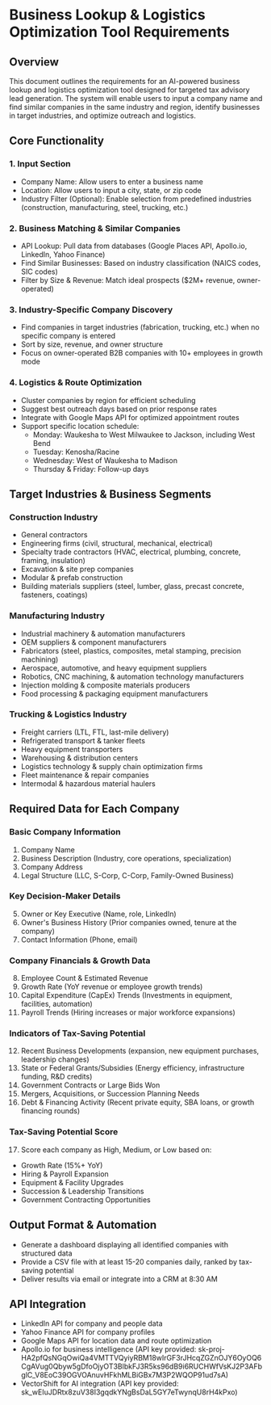 # Business Lookup & Logistics Optimization Tool Requirements

## Overview
This document outlines the requirements for an AI-powered business lookup and logistics optimization tool designed for targeted tax advisory lead generation. The system will enable users to input a company name and find similar companies in the same industry and region, identify businesses in target industries, and optimize outreach and logistics.

## Core Functionality

### 1. Input Section
- Company Name: Allow users to enter a business name
- Location: Allow users to input a city, state, or zip code
- Industry Filter (Optional): Enable selection from predefined industries (construction, manufacturing, steel, trucking, etc.)

### 2. Business Matching & Similar Companies
- API Lookup: Pull data from databases (Google Places API, Apollo.io, LinkedIn, Yahoo Finance)
- Find Similar Businesses: Based on industry classification (NAICS codes, SIC codes)
- Filter by Size & Revenue: Match ideal prospects ($2M+ revenue, owner-operated)

### 3. Industry-Specific Company Discovery
- Find companies in target industries (fabrication, trucking, etc.) when no specific company is entered
- Sort by size, revenue, and owner structure
- Focus on owner-operated B2B companies with 10+ employees in growth mode

### 4. Logistics & Route Optimization
- Cluster companies by region for efficient scheduling
- Suggest best outreach days based on prior response rates
- Integrate with Google Maps API for optimized appointment routes
- Support specific location schedule:
  - Monday: Waukesha to West Milwaukee to Jackson, including West Bend
  - Tuesday: Kenosha/Racine
  - Wednesday: West of Waukesha to Madison
  - Thursday & Friday: Follow-up days

## Target Industries & Business Segments

### Construction Industry
- General contractors
- Engineering firms (civil, structural, mechanical, electrical)
- Specialty trade contractors (HVAC, electrical, plumbing, concrete, framing, insulation)
- Excavation & site prep companies
- Modular & prefab construction
- Building materials suppliers (steel, lumber, glass, precast concrete, fasteners, coatings)

### Manufacturing Industry
- Industrial machinery & automation manufacturers
- OEM suppliers & component manufacturers
- Fabricators (steel, plastics, composites, metal stamping, precision machining)
- Aerospace, automotive, and heavy equipment suppliers
- Robotics, CNC machining, & automation technology manufacturers
- Injection molding & composite materials producers
- Food processing & packaging equipment manufacturers

### Trucking & Logistics Industry
- Freight carriers (LTL, FTL, last-mile delivery)
- Refrigerated transport & tanker fleets
- Heavy equipment transporters
- Warehousing & distribution centers
- Logistics technology & supply chain optimization firms
- Fleet maintenance & repair companies
- Intermodal & hazardous material haulers

## Required Data for Each Company

### Basic Company Information
1. Company Name
2. Business Description (Industry, core operations, specialization)
3. Company Address
4. Legal Structure (LLC, S-Corp, C-Corp, Family-Owned Business)

### Key Decision-Maker Details
5. Owner or Key Executive (Name, role, LinkedIn)
6. Owner's Business History (Prior companies owned, tenure at the company)
7. Contact Information (Phone, email)

### Company Financials & Growth Data
8. Employee Count & Estimated Revenue
9. Growth Rate (YoY revenue or employee growth trends)
10. Capital Expenditure (CapEx) Trends (Investments in equipment, facilities, automation)
11. Payroll Trends (Hiring increases or major workforce expansions)

### Indicators of Tax-Saving Potential
12. Recent Business Developments (expansion, new equipment purchases, leadership changes)
13. State or Federal Grants/Subsidies (Energy efficiency, infrastructure funding, R&D credits)
14. Government Contracts or Large Bids Won
15. Mergers, Acquisitions, or Succession Planning Needs
16. Debt & Financing Activity (Recent private equity, SBA loans, or growth financing rounds)

### Tax-Saving Potential Score
17. Score each company as High, Medium, or Low based on:
   - Growth Rate (15%+ YoY)
   - Hiring & Payroll Expansion
   - Equipment & Facility Upgrades
   - Succession & Leadership Transitions
   - Government Contracting Opportunities

## Output Format & Automation
- Generate a dashboard displaying all identified companies with structured data
- Provide a CSV file with at least 15-20 companies daily, ranked by tax-saving potential
- Deliver results via email or integrate into a CRM at 8:30 AM

## API Integration
- LinkedIn API for company and people data
- Yahoo Finance API for company profiles
- Google Maps API for location data and route optimization
- Apollo.io for business intelligence (API key provided: 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)
- VectorShift for AI integration (API key provided: sk_wEIuJDRtx8zuV38I3gqdkYNgBsDaL5GY7eTwynqU8rH4kPxo)
